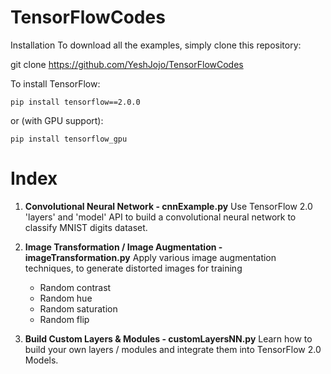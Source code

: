 # TensorFlowCodes

Installation
To download all the examples, simply clone this repository:

git clone https://github.com/YeshJojo/TensorFlowCodes

To install TensorFlow:
```
pip install tensorflow==2.0.0
```
or (with GPU support):
```
pip install tensorflow_gpu
```

# Index

1. **Convolutional Neural Network - cnnExample.py**
  Use TensorFlow 2.0 'layers' and 'model' API to build a convolutional neural network to classify MNIST digits dataset.
  
  
2. **Image Transformation / Image Augmentation - imageTransformation.py**
  Apply various image augmentation techniques, to generate distorted images for training
    * Random contrast
    * Random hue
    * Random saturation
    * Random flip
  
3. **Build Custom Layers & Modules - customLayersNN.py**
  Learn how to build your own layers / modules and integrate them into TensorFlow 2.0 Models.
